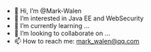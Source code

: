 - 👋 Hi, I’m @Mark-Walen
- 👀 I’m interested in Java EE and WebSecurity
- 🌱 I’m currently learning ...
- 💞️ I’m looking to collaborate on ...
- 📫 How to reach me: mark_walen@qq.com

<!---
Mark-Walen/Mark-Walen is a ✨ special ✨ repository because its `README.md` (this file) appears on your GitHub profile.
You can click the Preview link to take a look at your changes.
--->
